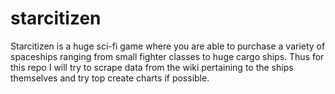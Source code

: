 # starcitizen
Starcitizen is a huge sci-fi game where you are able to purchase a variety of spaceships ranging from small fighter classes to huge cargo ships. Thus for this repo I will try to scrape data from the wiki pertaining to the ships themselves and try top create charts if possible. 
